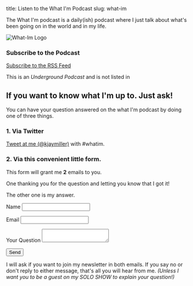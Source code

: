 title: Listen to the What I'm Podcast
slug: what-im

The What I'm podcast is a daily(ish) podcast where I just talk about what's been going on in the world and in my life.

![What-Im Logo](https://s3-us-west-2.amazonaws.com/kjaymiller/images/whatimpodcast.JPG)


### Subscribe to the Podcast
[<i class='uil uil-rss'></i>Subscribe to the RSS Feed](https://feeds.transistor.fm/what-i-m-podcast-with-jay-miller)

This is an *Underground Podcast* and is not listed in       

## If you want to know what I'm up to. Just ask! 

You can have your question answered on the what I'm podcast by doing one of three things.

### 1. Via Twitter
[Tweet at me (@kjaymiller)](https://twitter.com/home?status=Hey%20%40kjaymiller!%20%3CYOUR%20QUESTION%20HERE%3E%20%23whatim) with #whatim.

### 2. Via this convenient little form. 
This form will grant me **2** emails to you. 

One thanking you for the question and letting you know that I got it!

The other one is my answer. 

<form name="contact" netlify>
  <p>
      <label>Name <input type="text" name="name" /></label>
        </p>
	  <p>
	      <label>Email <input type="email" name="email" /></label>
	        </p>
	<p>
		<label>Your Question</lave>
<textarea name="question"></textarea>
</p>
		  <p>
		      <button type="submit">Send</button>
		        </p>
			</form>

I will ask if you want to join my newsletter in both emails. If you say no or don't reply to either message, that's all you will hear from me. _(Unless I want you to be a guest on my SOLO SHOW to explain your question!)_


